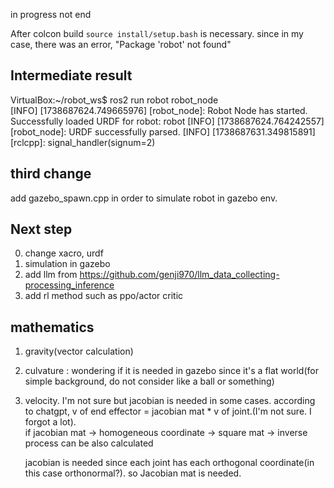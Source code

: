 in progress not end

After colcon build `source install/setup.bash` is necessary. since in my case, there was an error, "Package 'robot' not found"


## Intermediate result

VirtualBox:~/robot_ws$ ros2 run robot robot_node<br>
[INFO] [1738687624.749665976] [robot_node]: Robot Node has started.
Successfully loaded URDF for robot: robot
[INFO] [1738687624.764242557] [robot_node]: URDF successfully parsed.
[INFO] [1738687631.349815891] [rclcpp]: signal_handler(signum=2)

## third change
add gazebo_spawn.cpp in order to simulate robot in gazebo env.

## Next step
0) change xacro, urdf
1) simulation in gazebo
2) add llm from https://github.com/genji970/llm_data_collecting-processing_inference
3) add rl method such as ppo/actor critic

## mathematics
1) gravity(vector calculation)

2) culvature : wondering if it is needed in gazebo since it's a flat world(for simple background, do not consider like a ball or something)

3) velocity. I'm not sure but jacobian is needed in some cases.
   according to chatgpt, v of end effector = jacobian mat * v of joint.(I'm not sure. I forgot a lot).<br> if jacobian mat -> homogeneous coordinate -> square mat -> inverse process can be also calculated

   jacobian is needed since each joint has each orthogonal coordinate(in this case orthonormal?). so Jacobian mat is needed.
